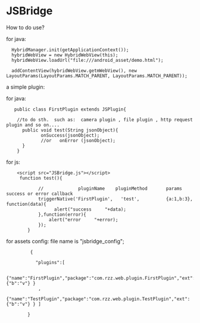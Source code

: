 # JSBridge
How to do use?

for java: 

      HybridManager.init(getApplicationContext());
      hybridWebView = new HybridWebView(this);
      hybridWebView.loadUrl("file:///android_asset/demo.html");

      addContentView(hybridWebView.getmWebView(), new LayoutParams(LayoutParams.MATCH_PARENT, LayoutParams.MATCH_PARENT));
	
a simple plugin:

for java:

       public class FirstPlugin extends JSPlugin{

        //to do sth.  such as:  camera plugin , file plugin , http request plugin and so on....
          public void test(String jsonObject){
                 onSuccess(jsonObject);
                 //or   onError (jsonObject);
          }
        }


for js:

        <script src="JSBridge.js"></script>
         function test(){

                //             pluginName    pluginMethod       params      success or error callback
                triggerNative('FirstPlugin',   'test',          {a:1,b:3},  function(data){
                      alert("success     "+data);
                },function(error){
                    alert("error     "+error);
                });
            }
	
for assets config:
   file name is "jsbridge_config";

             {

               "plugins":[

                    {"name":"FirstPlugin","package":"com.rzz.web.plugin.FirstPlugin","ext":{"b":"v"} }
                ,
                    {"name":"TestPlugin","package":"com.rzz.web.plugin.TestPlugin","ext":{"b":"v"} } ]

            }
		
		
		
		
